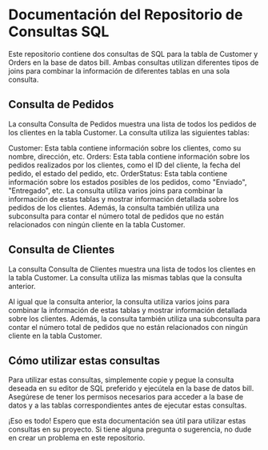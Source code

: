 # Documentación del Repositorio de Consultas SQL

Este repositorio contiene dos consultas de SQL para la tabla de Customer y Orders en la base de datos bill. Ambas consultas utilizan diferentes tipos de joins para combinar la información de diferentes tablas en una sola consulta.

## Consulta de Pedidos
La consulta Consulta de Pedidos muestra una lista de todos los pedidos de los clientes en la tabla Customer. La consulta utiliza las siguientes tablas:

Customer: Esta tabla contiene información sobre los clientes, como su nombre, dirección, etc.
Orders: Esta tabla contiene información sobre los pedidos realizados por los clientes, como el ID del cliente, la fecha del pedido, el estado del pedido, etc.
OrderStatus: Esta tabla contiene información sobre los estados posibles de los pedidos, como "Enviado", "Entregado", etc.
La consulta utiliza varios joins para combinar la información de estas tablas y mostrar información detallada sobre los pedidos de los clientes. Además, la consulta también utiliza una subconsulta para contar el número total de pedidos que no están relacionados con ningún cliente en la tabla Customer.

## Consulta de Clientes

La consulta Consulta de Clientes muestra una lista de todos los clientes en la tabla Customer. La consulta utiliza las mismas tablas que la consulta anterior.

Al igual que la consulta anterior, la consulta utiliza varios joins para combinar la información de estas tablas y mostrar información detallada sobre los clientes. Además, la consulta también utiliza una subconsulta para contar el número total de pedidos que no están relacionados con ningún cliente en la tabla Customer.

## Cómo utilizar estas consultas

Para utilizar estas consultas, simplemente copie y pegue la consulta deseada en su editor de SQL preferido y ejecútela en la base de datos bill. Asegúrese de tener los permisos necesarios para acceder a la base de datos y a las tablas correspondientes antes de ejecutar estas consultas.

¡Eso es todo! Espero que esta documentación sea útil para utilizar estas consultas en su proyecto. Si tiene alguna pregunta o sugerencia, no dude en crear un problema en este repositorio.
